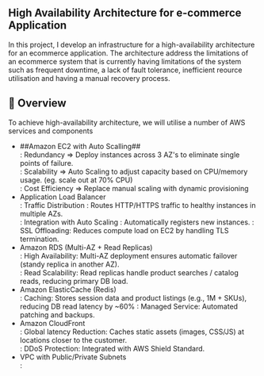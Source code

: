 ## High Availability Architecture for e-commerce Application
In this project, I develop an infrastructure for a high-availability architecture for an ecommerce application. The architecture address the limitations of an ecommerce system that is currently having limitations of the system such as frequent downtime, a lack of fault tolerance, inefficient reource utilisation and having a manual recovery process.

## 🚀 Overview
To achieve high-availability architecture, we will utilise a number of AWS services and components
- ##Amazon EC2 with Auto Scalling##    
      : Redundancy       => Deploy instances across 3 AZ's to eliminate single points of failure.  
      : Scalability      => Auto Scaling to adjust capacity based on CPU/memory usage. (eg. scale out at 70% CPU)  
      : Cost Efficiency  => Replace manual scaling with dynamic provisioning
- Application Load Balancer  
      : Traffic Distribution : Routes HTTP/HTTPS traffic to healthy instances in multiple AZs.  
      : Integration with Auto Scaling : Automatically registers new instances.
      : SSL Offloading: Reduces compute load on EC2 by handling TLS termination.
- Amazon RDS (Multi-AZ + Read Replicas)  
      : High Availability: Multi-AZ deployment ensures automatic failover (standy replica in another AZ).  
      : Read Scalability: Read replicas handle product searches / catalog reads, reducing primary DB load.  
- Amazon ElasticCache (Redis)  
      : Caching: Stores session data and product listings (e.g., 1M + SKUs), reducing DB read latency by ~60%
      : Managed Service: Automated patching and backups.
- Amazon CloudFront  
      : Global latency Reduction: Caches static assets (images, CSS/JS) at locations closer to the customer.  
      : DDoS Protection: Integrated with AWS Shield Standard.
- VPC with Public/Private Subnets  
      : 

